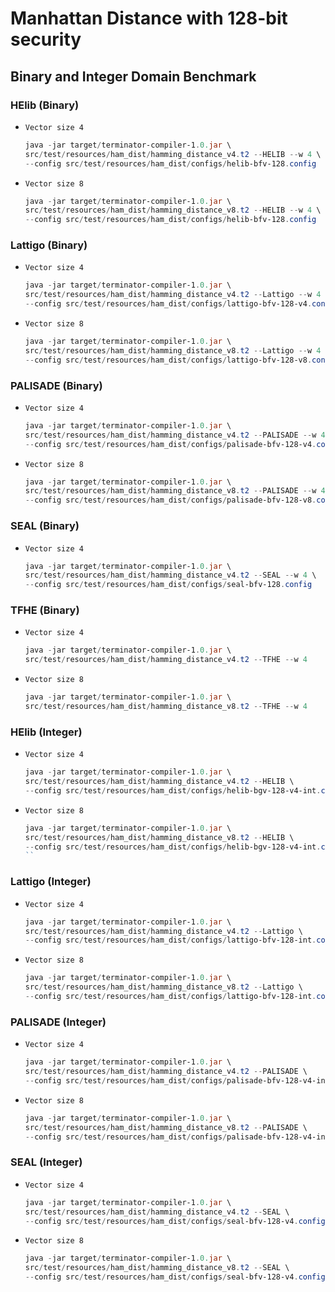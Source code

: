# Manhattan Distance with 128-bit security
## Binary and Integer Domain Benchmark

### HElib (Binary)
* `Vector size 4`
  ```powershell
  java -jar target/terminator-compiler-1.0.jar \
  src/test/resources/ham_dist/hamming_distance_v4.t2 --HELIB --w 4 \
  --config src/test/resources/ham_dist/configs/helib-bfv-128.config
  ```
* `Vector size 8`
  ```powershell
  java -jar target/terminator-compiler-1.0.jar \
  src/test/resources/ham_dist/hamming_distance_v8.t2 --HELIB --w 4 \
  --config src/test/resources/ham_dist/configs/helib-bfv-128.config
  ```

### Lattigo (Binary)
* `Vector size 4`
  ```powershell
  java -jar target/terminator-compiler-1.0.jar \
  src/test/resources/ham_dist/hamming_distance_v4.t2 --Lattigo --w 4 \
  --config src/test/resources/ham_dist/configs/lattigo-bfv-128-v4.config
  ```
* `Vector size 8`
  ```powershell
  java -jar target/terminator-compiler-1.0.jar \
  src/test/resources/ham_dist/hamming_distance_v8.t2 --Lattigo --w 4 \
  --config src/test/resources/ham_dist/configs/lattigo-bfv-128-v8.config
  ```

### PALISADE (Binary)
* `Vector size 4`
  ```powershell
  java -jar target/terminator-compiler-1.0.jar \
  src/test/resources/ham_dist/hamming_distance_v4.t2 --PALISADE --w 4 \
  --config src/test/resources/ham_dist/configs/palisade-bfv-128-v4.config
  ```
* `Vector size 8`
  ```powershell
  java -jar target/terminator-compiler-1.0.jar \
  src/test/resources/ham_dist/hamming_distance_v8.t2 --PALISADE --w 4 \
  --config src/test/resources/ham_dist/configs/palisade-bfv-128-v8.config
  ``` 

### SEAL (Binary)
* `Vector size 4`
  ```powershell
  java -jar target/terminator-compiler-1.0.jar \
  src/test/resources/ham_dist/hamming_distance_v4.t2 --SEAL --w 4 \
  --config src/test/resources/ham_dist/configs/seal-bfv-128.config
  ```

### TFHE (Binary)
* `Vector size 4`
  ```powershell
  java -jar target/terminator-compiler-1.0.jar \
  src/test/resources/ham_dist/hamming_distance_v4.t2 --TFHE --w 4 
  ```
* `Vector size 8`
  ```powershell
  java -jar target/terminator-compiler-1.0.jar \
  src/test/resources/ham_dist/hamming_distance_v8.t2 --TFHE --w 4 
  ```

### HElib (Integer)
* `Vector size 4`
  ```powershell
  java -jar target/terminator-compiler-1.0.jar \
  src/test/resources/ham_dist/hamming_distance_v4.t2 --HELIB \
  --config src/test/resources/ham_dist/configs/helib-bgv-128-v4-int.config
  ```
* `Vector size 8`
  ```powershell
  java -jar target/terminator-compiler-1.0.jar \
  src/test/resources/ham_dist/hamming_distance_v8.t2 --HELIB \
  --config src/test/resources/ham_dist/configs/helib-bgv-128-v4-int.config
  ``

### Lattigo (Integer)
* `Vector size 4`
  ```powershell
  java -jar target/terminator-compiler-1.0.jar \
  src/test/resources/ham_dist/hamming_distance_v4.t2 --Lattigo \
  --config src/test/resources/ham_dist/configs/lattigo-bfv-128-int.config
  ```
* `Vector size 8`
  ```powershell
  java -jar target/terminator-compiler-1.0.jar \
  src/test/resources/ham_dist/hamming_distance_v8.t2 --Lattigo \
  --config src/test/resources/ham_dist/configs/lattigo-bfv-128-int.config
  ```

### PALISADE (Integer)
* `Vector size 4`
  ```powershell
  java -jar target/terminator-compiler-1.0.jar \
  src/test/resources/ham_dist/hamming_distance_v4.t2 --PALISADE \
  --config src/test/resources/ham_dist/configs/palisade-bfv-128-v4-int.config
  ```
* `Vector size 8`
  ```powershell
  java -jar target/terminator-compiler-1.0.jar \
  src/test/resources/ham_dist/hamming_distance_v8.t2 --PALISADE \
  --config src/test/resources/ham_dist/configs/palisade-bfv-128-v4-int.config
  ``` 

### SEAL (Integer)
* `Vector size 4`
  ```powershell
  java -jar target/terminator-compiler-1.0.jar \
  src/test/resources/ham_dist/hamming_distance_v4.t2 --SEAL \
  --config src/test/resources/ham_dist/configs/seal-bfv-128-v4.config
  ```
* `Vector size 8`
  ```powershell
  java -jar target/terminator-compiler-1.0.jar \
  src/test/resources/ham_dist/hamming_distance_v8.t2 --SEAL \
  --config src/test/resources/ham_dist/configs/seal-bfv-128-v4.config
  ```